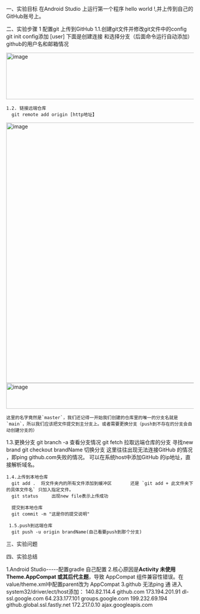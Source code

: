 一、实验目标
  在Android Studio 上运行第一个程序 hello world !,并上传到自己的GitHub账号上。

二、实验步骤
  1 配置git 上传到GitHub
     1.1.创建git文件并修改git文件中的config
​      git init
     config添加  [user] 下面是创建连接 和选择分支（后面命令运行自动添加）
     github的用户名和邮箱情况
     
  <img width="1161" height="125" alt="image" src="https://github.com/user-attachments/assets/2831e86f-7df5-4143-997d-4d93fc88432b" />

    1.2. 链接远端仓库
      git remote add origin [http地址】
      
<img width="1009" height="697" alt="image" src="https://github.com/user-attachments/assets/b7f2b8be-aa6e-44e2-b066-a7e924943048" />

<img width="1225" height="69" alt="image" src="https://github.com/user-attachments/assets/6e2e4606-1a32-4d60-94d0-5c18f173f93a" />

    这里的名字竟然是`master`，我们还记得一开始我们创建的仓库里的唯一的分支名就是`main`，所以我们应该把文件提交到主分支上。或者需要更换分支（push到不存在的分支会自动创建分支的）

   1.3.更换分支
     git branch -a     查看分支情况
     git fetch   拉取远端仓库的分支        寻找new brand
     git checkout brandName      切换分支
      这里往往出现无法连接GitHub 的情况 ，即ping github.com失败的情况。 可以在系统host中添加GitHub 的ip地址，直接解析域名。

    1.4.上传到本地仓库
      git add .  将文件夹内的所有文件添加到缓冲区       还是 `git add + 此文件夹下的具体文件名` 只加入指定文件。
      git status     出现new file表示上传成功

      提交到本地仓库
      git commit -m "这是你的提交说明"           

     1.5.push到远端仓库
      git push -u origin brandName(自己看要push到那个分支)


三、实验问题



四、实验总结









1.Android Studio-----配置gradle 自己配置
2.核心原因是**Activity 未使用 Theme.AppCompat 或其后代主题**，导致 AppCompat 组件兼容性错误。在value/theme.xml中配置parent改为 AppCompat
3.github 无法ping 通 进入system32/driver/ect/host添加：
140.82.114.4    github.com
173.194.201.91  dl-ssl.google.com
64.233.177.101  groups.google.com
199.232.69.194  github.global.ssl.fastly.net
172.217.0.10    ajax.googleapis.com


